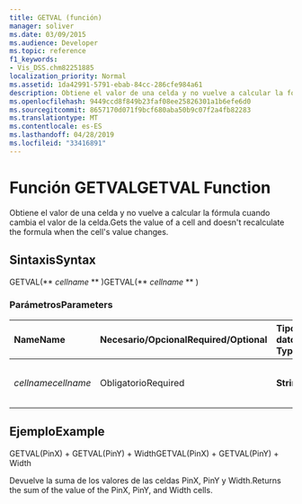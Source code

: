 ```yaml
---
title: GETVAL (función)
manager: soliver
ms.date: 03/09/2015
ms.audience: Developer
ms.topic: reference
f1_keywords:
- Vis_DSS.chm82251885
localization_priority: Normal
ms.assetid: 1da42991-5791-ebab-84cc-286cfe984a61
description: Obtiene el valor de una celda y no vuelve a calcular la fórmula cuando cambia el valor de la celda.
ms.openlocfilehash: 9449ccd8f849b23faf08ee25826301a1b6efe6d0
ms.sourcegitcommit: 8657170d071f9bcf680aba50b9c07f2a4fb82283
ms.translationtype: MT
ms.contentlocale: es-ES
ms.lasthandoff: 04/28/2019
ms.locfileid: "33416891"
---
```

# <a name="getval-function"></a><span data-ttu-id="1f381-103">Función GETVAL</span><span class="sxs-lookup"><span data-stu-id="1f381-103">GETVAL Function</span></span>

<span data-ttu-id="1f381-104">Obtiene el valor de una celda y no vuelve a calcular la fórmula cuando cambia el valor de la celda.</span><span class="sxs-lookup"><span data-stu-id="1f381-104">Gets the value of a cell and doesn't recalculate the formula when the cell's value changes.</span></span>
  
## <a name="syntax"></a><span data-ttu-id="1f381-105">Sintaxis</span><span class="sxs-lookup"><span data-stu-id="1f381-105">Syntax</span></span>

<span data-ttu-id="1f381-106">GETVAL(\*\* *cellname* \*\* )</span><span class="sxs-lookup"><span data-stu-id="1f381-106">GETVAL(\*\* *cellname* \*\* )</span></span> 
  
### <a name="parameters"></a><span data-ttu-id="1f381-107">Parámetros</span><span class="sxs-lookup"><span data-stu-id="1f381-107">Parameters</span></span>

|<span data-ttu-id="1f381-108">**Name**</span><span class="sxs-lookup"><span data-stu-id="1f381-108">**Name**</span></span>|<span data-ttu-id="1f381-109">**Necesario/Opcional**</span><span class="sxs-lookup"><span data-stu-id="1f381-109">**Required/Optional**</span></span>|<span data-ttu-id="1f381-110">**Tipo de datos**</span><span class="sxs-lookup"><span data-stu-id="1f381-110">**Data Type**</span></span>|<span data-ttu-id="1f381-111">**Descripción**</span><span class="sxs-lookup"><span data-stu-id="1f381-111">**Description**</span></span>|
|:-----|:-----|:-----|:-----|
| <span data-ttu-id="1f381-112">_cellname_</span><span class="sxs-lookup"><span data-stu-id="1f381-112">_cellname_</span></span> <br/> |<span data-ttu-id="1f381-113">Obligatorio</span><span class="sxs-lookup"><span data-stu-id="1f381-113">Required</span></span>  <br/> |<span data-ttu-id="1f381-114">**String**</span><span class="sxs-lookup"><span data-stu-id="1f381-114">**String**</span></span> <br/> |<span data-ttu-id="1f381-115">El nombre de la celda de la cual obtener el valor.</span><span class="sxs-lookup"><span data-stu-id="1f381-115">The name of the cell to get the value of.</span></span>  <br/> |
   
## <a name="example"></a><span data-ttu-id="1f381-116">Ejemplo</span><span class="sxs-lookup"><span data-stu-id="1f381-116">Example</span></span>

<span data-ttu-id="1f381-117">GETVAL(PinX) + GETVAL(PinY) + Width</span><span class="sxs-lookup"><span data-stu-id="1f381-117">GETVAL(PinX) + GETVAL(PinY) + Width</span></span> 
  
<span data-ttu-id="1f381-118">Devuelve la suma de los valores de las celdas PinX, PinY y Width.</span><span class="sxs-lookup"><span data-stu-id="1f381-118">Returns the sum of the value of the PinX, PinY, and Width cells.</span></span> 
  

